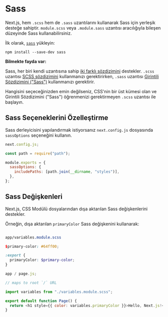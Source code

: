 # Sass

Next.js, hem `.scss` hem de `.sass` uzantılarını kullanarak Sass için yerleşik desteğe sahiptir. `module.scss` veya `.module.sass` uzantısı aracılığıyla bileşen düzeyinde Sass kullanabilirsiniz.

İlk olarak, [`sass`](https://github.com/sass/sass) yükleyin:

```terminal
npm install --save-dev sass
```

**Bilmekte fayda var:**

Sass, her biri kendi uzantısına sahip [iki farklı sözdizimini](https://sass-lang.com/documentation/syntax) destekler. `.scss` uzantısı [SCSS sözdizimini](https://sass-lang.com/documentation/syntax#scss) kullanmanızı gerektirirken, `.sass` uzantısı [Girintili Sözdizimini ("Sass")](https://sass-lang.com/documentation/syntax#the-indented-syntax) kullanmanızı gerektirir.

Hangisini seçeceğinizden emin değilseniz, CSS'nin bir üst kümesi olan ve Girintili Sözdizimini ("Sass") öğrenmenizi gerektirmeyen `.scss` uzantısı ile başlayın.

## Sass Seçeneklerini Özelleştirme

Sass derleyicisini yapılandırmak istiyorsanız `next.config.js` dosyasında `sassOptions` seçeneğini kullanın.

```js
next.config.js;

const path = require("path");

module.exports = {
  sassOptions: {
    includePaths: [path.join(__dirname, "styles")],
  },
};
```

## Sass Değişkenleri

Next.js, CSS Modülü dosyalarından dışa aktarılan Sass değişkenlerini destekler.

Örneğin, dışa aktarılan `primaryColor` Sass değişkenini kullanarak:

```scss

app/variables.module.scss

$primary-color: #64ff00;

:export {
  primaryColor: $primary-color;
}
```

```js
app / page.js;

// maps to root `/` URL

import variables from "./variables.module.scss";

export default function Page() {
  return <h1 style={{ color: variables.primaryColor }}>Hello, Next.js!</h1>;
}
```
